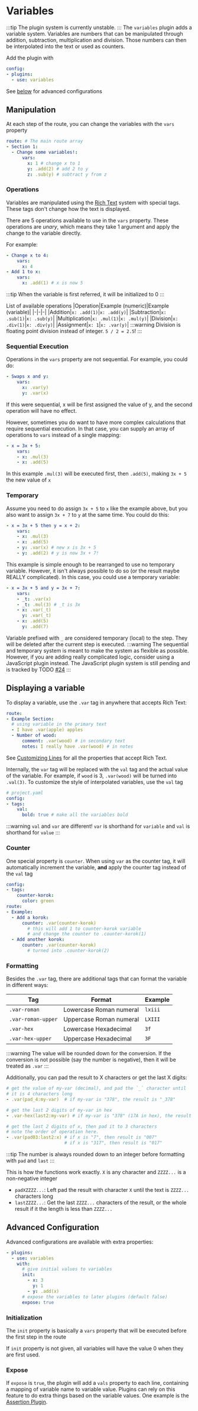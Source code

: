 # Variables
:::tip
The plugin system is currently unstable.
:::
The `variables` plugin adds a variable system. Variables are numbers
that can be manipulated through addition, subtraction, multiplication
and division. Those numbers can then be interpolated into the text
or used as counters.

Add the plugin with
```yaml
config:
- plugins:
  - use: variables
```
See [below](#advanced-configuration) for advanced configurations

## Manipulation
At each step of the route, you can change the variables with the `vars` property
```yaml
route: # The main route array
- Section 1:
  - Change some variables!:
      vars:
        x: 1 # change x to 1
        y: .add(2) # add 2 to y
        z: .sub(y) # subtract y from z
```
### Operations
Variables are manipulated using the [Rich Text](../route/customizing-text.md) system with special tags.
These tags don't change how the text is displayed.

There are 5 operations available to use in the `vars` property.
These operations are *unary*, which means they take 1 argument and apply the change to the variable directly.

For example:
```yaml
- Change x to 4:
    vars:
      x: 4
- Add 1 to x:
    vars:
      x: .add(1) # x is now 5
```
:::tip
When the variable is first referred, it will be initialized to 0
:::

List of available operations
|Operation|Example (numeric)|Example (variable)|
|-|-|-|
|Addition|`x: .add(1)`|`x: .add(y)`|
|Subtraction|`x: .sub(1)`|`x: .sub(y)`|
|Multiplication|`x: .mul(1)`|`x: .mul(y)`|
|Division|`x: .div(1)`|`x: .div(y)`|
|Assignment|`x: 1`|`x: .var(y)`|
:::warning
Division is floating point division instead of integer. `5 / 2 = 2.5`!
:::

### Sequential Execution
Operations in the `vars` property are not sequential. For example, you could do:
```yaml
- Swaps x and y:
    vars:
      x: .var(y)
      y: .var(x)
```
If this were sequential, x will be first assigned the value of y, and the second operation will have no effect.

However, sometimes you do want to have more complex calculations that require sequential execution.
In that case, you can supply an array of operations to `vars` instead of a single mapping:
```yaml
- x = 3x + 5:
    vars:
    - x: .mul(3)
    - x: .add(5)
```
In this example `.mul(3)` will be executed first, then `.add(5)`, making `3x + 5` the new value of `x`

### Temporary
Assume you need to do assign `3x + 5` to `x` like the example above, but
you also want to assign `3x + 7` to `y` at the same time.
You could do this:
```yaml
- x = 3x + 5 then y = x + 2:
    vars:
    - x: .mul(3)
    - x: .add(5)
    - y: .var(x) # new x is 3x + 5
    - y: .add(2) # y is now 3x + 7!
```
This example is simple enough to be rearranged to use no temporary variable. However,
it isn't always possible to do so (or the result maybe REALLY complicated). In this case,
you could use a temporary variable:
```yaml
- x = 3x + 5 and y = 3x + 7:
    vars:
    - _t: .var(x)
    - _t: .mul(3) # _t is 3x
    - x: .var(_t)
      y: .var(_t)
    - x: .add(5)
      y: .add(7)
```
Variable prefixed with `_` are considered temporary (local) to the step. They will be deleted
after the current step is executed.
:::warning
The sequential and temporary system is meant to make the system as flexible as possible.
However, if you are adding really complicated logic, consider using a JavaScript plugin instead.
The JavaScript plugin system is still pending and is tracked by TODO [#24](https://github.com/Pistonite/celer/issues/24)
:::

## Displaying a variable
To display a variable, use the `.var` tag in anywhere that accepts Rich Text:
```yaml
route:
- Example Section:
  # using variable in the primary text
  - I have .var(apple) apples
  - Number of wood:
      comment: .var(wood) # in secondary text
      notes: I really have .var(wood) # in notes
```
See [Customizing Lines](../route/customizing-lines.md) for all the properties that accept Rich Text.

Internally, the `var` tag will be replaced with the `val` tag and the actual value of the variable.
For example, if `wood` is 3, `.var(wood)` will be turned into `.val(3)`.
To customize the style of interpolated variables, use the `val` tag
```yaml
# project.yaml
config:
- tags:
    val:
      bold: true # make all the variables bold
```
:::warning
`val` and `var` are different! `var` is shorthand for `variable` and `val` is shorthand for `value`
:::

### Counter
One special property is `counter`. When using `var` as the counter tag, it will automatically increment the variable,
**and** apply the counter tag instead of the `val` tag
```yaml
config:
- tags:
    counter-korok:
      color: green
route:
- Example:
  - Add a korok:
      counter: .var(counter-korok) 
        # this will add 1 to counter-korok variable
        # and change the counter to .counter-korok(1)
  - Add another korok:
      counter: .var(counter-korok) 
        # turned into .counter-korok(2)
```

### Formatting
Besides the `.var` tag, there are additional tags that can format the variable in different ways:

|Tag|Format|Example|
|-|-|-|
|`.var-roman`|Lowercase Roman numeral|`lxiii`|
|`.var-roman-upper`|Uppercase Roman numeral|`LXIII`|
|`.var-hex`|Lowercase Hexadecimal|`3f`|
|`.var-hex-upper`|Uppercase Hexadecimal|`3F`|
:::warning
The value will be rounded down for the conversion. If the conversion is not possible (say the number is negative),
then it will be treated as `.var`
:::

Additionally, you can pad the result to X characters or get the last X digits:
```yaml
# get the value of my-var (decimal), and pad the `_` character until
# it is 4 characters long
- .var(pad_4:my-var)  # if my-var is "378", the result is "_378"

# get the last 2 digits of my-var in hex
- .var-hex(last2:my-var) # if my-var is "378" (17A in hex), the result is "7A"

# get the last 2 digits of x, then pad it to 3 characters
# note the order of operation here.
- .var(pad03:last2:x) # if x is "7", then result is "007"
                      # if x is "317", then result is "017"
```
:::tip
The number is always rounded down to an integer before formatting with `pad` and `last`
:::

This is how the functions work exactly. `X` is any character and `ZZZZ...` is a non-negative integer
- `padXZZZZ...`: Left pad the result with character `X` until the text is `ZZZZ...` characters long
- `lastZZZZ...`: Get the last `ZZZZ...` characters of the result, or the whole result if it the length is less than `ZZZZ...`

## Advanced Configuration
Advanced configurations are available with extra properties:
```yaml
- plugins:
  - use: variables
    with:
      # give initial values to variables
      init:
        - x: 3
          y: 1
        - y: .add(x)
      # expose the variables to later plugins (default false)
      expose: true
```
### Initialization
The `init` property is basically a `vars` property that will be executed before the first step in the route

If `init` property is not given, all variables will have the value 0 when they are first used.

### Expose
If `expose` is `true`, the plugin will add a `vals` property to each line, containing
a mapping of variable name to variable value. Plugins can rely on this feature to
do extra things based on the variable values. One example is the [Assertion Plugin](./assertion.md).

